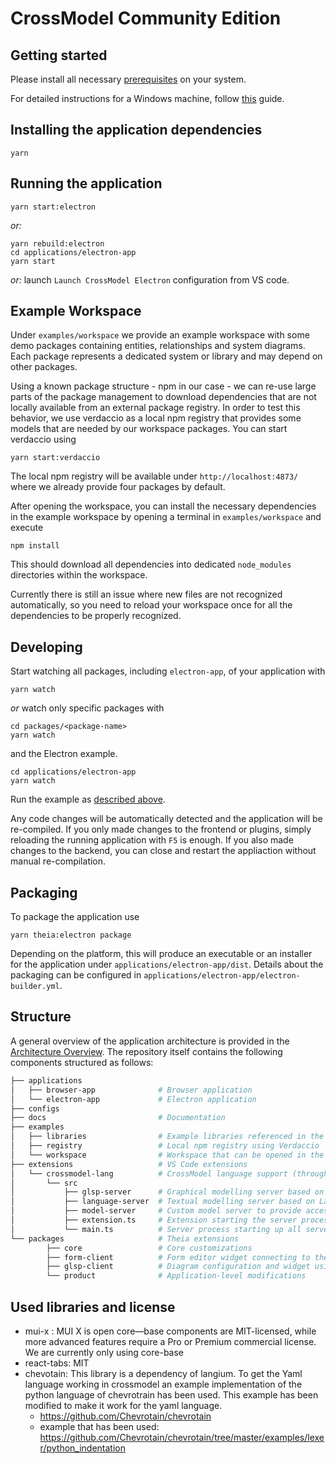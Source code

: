 # CrossModel Community Edition

## Getting started

Please install all necessary [prerequisites](https://github.com/eclipse-theia/theia/blob/master/doc/Developing.md#prerequisites) on your system.

For detailed instructions for a Windows machine, follow [this](./docs/PrerequisitesWindows..md) guide.

## Installing the application dependencies

    yarn

## Running the application

    yarn start:electron

_or:_

    yarn rebuild:electron
    cd applications/electron-app
    yarn start

_or:_ launch `Launch CrossModel Electron` configuration from VS code.

## Example Workspace

Under `examples/workspace` we provide an example workspace with some demo packages containing entities, relationships and system diagrams.
Each package represents a dedicated system or library and may depend on other packages.

Using a known package structure - npm in our case - we can re-use large parts of the package management to download dependencies that are not locally available from an external package registry.
In order to test this behavior, we use verdaccio as a local npm registry that provides some models that are needed by our workspace packages.
You can start verdaccio using

    yarn start:verdaccio

The local npm registry will be available under `http://localhost:4873/` where we already provide four packages by default.

After opening the workspace, you can install the necessary dependencies in the example workspace by opening a terminal in `examples/workspace` and execute

    npm install

This should download all dependencies into dedicated `node_modules` directories within the workspace.

Currently there is still an issue where new files are not recognized automatically, so you need to reload your workspace once for all the dependencies to be properly recognized.

## Developing

Start watching all packages, including `electron-app`, of your application with

    yarn watch

_or_ watch only specific packages with

    cd packages/<package-name>
    yarn watch

and the Electron example.

    cd applications/electron-app
    yarn watch

Run the example as [described above](#running-the-application).

Any code changes will be automatically detected and the application will be re-compiled.
If you only made changes to the frontend or plugins, simply reloading the running application with `F5` is enough.
If you also made changes to the backend, you can close and restart the appliaction without manual re-compilation.

## Packaging

To package the application use

    yarn theia:electron package

Depending on the platform, this will produce an executable or an installer for the application under `applications/electron-app/dist`.
Details about the packaging can be configured in `applications/electron-app/electron-builder.yml`.

## Structure

A general overview of the application architecture is provided in the [Architecture Overview](docs/Architecture.md).
The repository itself contains the following components structured as follows:

```bash
├── applications
│   ├── browser-app              # Browser application
│   └── electron-app             # Electron application
├── configs
├── docs                         # Documentation
├── examples
│   ├── libraries                # Example libraries referenced in the local npm registry
│   ├── registry                 # Local npm registry using Verdaccio
│   └── workspace                # Workspace that can be opened in the tool
├── extensions                   # VS Code extensions
│   └── crossmodel-lang          # CrossModel language support (through three servers)
│       └── src
│           ├── glsp-server      # Graphical modelling server based on GLSP
│           ├── language-server  # Textual modelling server based on Langium
│           ├── model-server     # Custom model server to provide access to the semantic models
│           ├── extension.ts     # Extension starting the server process and the language client
│           └── main.ts          # Server process starting up all servers
└── packages                     # Theia extensions
        ├── core                 # Core customizations
        ├── form-client          # Form editor widget connecting to the model server
        ├── glsp-client          # Diagram configuration and widget using the GLSP server
        └── product              # Application-level modifications
```

## Used libraries and license

-   mui-x : MUI X is open core—base components are MIT-licensed, while more advanced features require a Pro or Premium commercial license. We are currently only using core-base
-   react-tabs: MIT
-   chevotain: This library is a dependency of langium. To get the Yaml language working in crossmodel an example implementation of the python language of chevrotrain has been used. This example has been modified to make it work for the yaml language.
    -   https://github.com/Chevrotain/chevrotain
    -   example that has been used: https://github.com/Chevrotain/chevrotain/tree/master/examples/lexer/python_indentation
